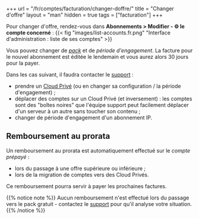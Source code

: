 +++
url = "/fr/comptes/facturation/changer-doffre/"
title = "Changer d'offre"
layout = "man"
hidden = true
tags = ["facturation"]
+++

Pour changer d'offre, rendez-vous dans **Abonnements > Modifier - ⚙️ le compte concerné** :
{{< fig "images/list-accounts.fr.png" "Interface d'administration : liste de ses comptes" >}}

Vous pouvez changer de _[pack](accounts/billing/public-cloud-prices)_ et de _période d'engagement_. La facture pour le nouvel abonnement est éditée le lendemain et vous aurez alors 30 jours pour la payer.

Dans les cas suivant, il faudra contacter le [support](https://admin.alwaysdata.com/support/add/) :

- prendre un [Cloud Privé](accounts/billing/private-cloud-prices) (ou en changer sa configuration / la période d'engagement) ;
- déplacer des comptes sur un Cloud Privé (et inversement) : les comptes sont des "boîtes noires" que l'équipe support peut facilement déplacer d'un serveur à un autre sans toucher son contenu ;
- changer de période d'engagement d'un abonnement IP.

## Remboursement au prorata

Un remboursement au prorata est automatiquement effectué sur le _compte prépayé_ :

- lors du passage à une offre supérieure ou inférieure ;
- lors de la migration de comptes vers des Cloud Privés.

Ce remboursement pourra servir à payer les prochaines factures.

{{% notice note %}}
Aucun remboursement n'est effectué lors du passage vers le pack gratuit - contactez le [support](https://admin.alwaysdata.com/support/add/) pour qu'il analyse votre situation.
{{% /notice %}}
